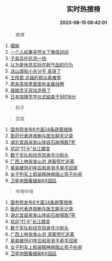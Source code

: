 <div align="center"><h2>实时热搜榜</h2><h4>2023-08-15 08:42:01</h4></div>

> 微博  

1. [缅甸](https://s.weibo.com/weibo?q=%E7%BC%85%E7%94%B8&t=31&band_rank=1&Refer=top)<br />
2. [一个人如果突然关了微信运动](https://s.weibo.com/weibo?q=%23%E4%B8%80%E4%B8%AA%E4%BA%BA%E5%A6%82%E6%9E%9C%E7%AA%81%E7%84%B6%E5%85%B3%E4%BA%86%E5%BE%AE%E4%BF%A1%E8%BF%90%E5%8A%A8%23&t=31&band_rank=2&Refer=top)<br />
3. [子弟兵在抗洪一线](https://s.weibo.com/weibo?q=%23%E5%AD%90%E5%BC%9F%E5%85%B5%E5%9C%A8%E6%8A%97%E6%B4%AA%E4%B8%80%E7%BA%BF%23&t=31&band_rank=3&Refer=top)<br />
4. [以为是休息实际在耗气血的行为](https://s.weibo.com/weibo?q=%23%E4%BB%A5%E4%B8%BA%E6%98%AF%E4%BC%91%E6%81%AF%E5%AE%9E%E9%99%85%E5%9C%A8%E8%80%97%E6%B0%94%E8%A1%80%E7%9A%84%E8%A1%8C%E4%B8%BA%23&t=31&band_rank=4&Refer=top)<br />
5. [涂山璟和小夭分手 真哭了](https://s.weibo.com/weibo?q=%E6%B6%82%E5%B1%B1%E7%92%9F%E5%92%8C%E5%B0%8F%E5%A4%AD%E5%88%86%E6%89%8B%20%E7%9C%9F%E5%93%AD%E4%BA%86&t=31&band_rank=5&Refer=top)<br />
6. [王传君 这届的观众真难带](https://s.weibo.com/weibo?q=%E7%8E%8B%E4%BC%A0%E5%90%9B%20%E8%BF%99%E5%B1%8A%E7%9A%84%E8%A7%82%E4%BC%97%E7%9C%9F%E9%9A%BE%E5%B8%A6&t=31&band_rank=6&Refer=top)<br />
7. [原来高铁票里面有金属线圈](https://s.weibo.com/weibo?q=%23%E5%8E%9F%E6%9D%A5%E9%AB%98%E9%93%81%E7%A5%A8%E9%87%8C%E9%9D%A2%E6%9C%89%E9%87%91%E5%B1%9E%E7%BA%BF%E5%9C%88%23&t=31&band_rank=7&Refer=top)<br />
8. [唐嫣念无双妆造换了](https://s.weibo.com/weibo?q=%23%E5%94%90%E5%AB%A3%E5%BF%B5%E6%97%A0%E5%8F%8C%E5%A6%86%E9%80%A0%E6%8D%A2%E4%BA%86%23&t=31&band_rank=8&Refer=top)<br />
9. [日本投降签字仪式结束于9时18分](https://s.weibo.com/weibo?q=%23%E6%97%A5%E6%9C%AC%E6%8A%95%E9%99%8D%E7%AD%BE%E5%AD%97%E4%BB%AA%E5%BC%8F%E7%BB%93%E6%9D%9F%E4%BA%8E9%E6%97%B618%E5%88%86%23&t=31&band_rank=9&Refer=top)<br />

> 知乎  


> 百度  

1. [国务院发布6方面24条政策措施](https://www.baidu.com/s?wd=%E5%9B%BD%E5%8A%A1%E9%99%A2%E5%8F%91%E5%B8%836%E6%96%B9%E9%9D%A224%E6%9D%A1%E6%94%BF%E7%AD%96%E6%8E%AA%E6%96%BD&sa=fyb_news&rsv_dl=fyb_news)<br />
2. [医药代表连夜删与医生聊天记录](https://www.baidu.com/s?wd=%E5%8C%BB%E8%8D%AF%E4%BB%A3%E8%A1%A8%E8%BF%9E%E5%A4%9C%E5%88%A0%E4%B8%8E%E5%8C%BB%E7%94%9F%E8%81%8A%E5%A4%A9%E8%AE%B0%E5%BD%95&sa=fyb_news&rsv_dl=fyb_news)<br />
3. [湖北宜昌突发山体岩石崩塌致7死](https://www.baidu.com/s?wd=%E6%B9%96%E5%8C%97%E5%AE%9C%E6%98%8C%E7%AA%81%E5%8F%91%E5%B1%B1%E4%BD%93%E5%B2%A9%E7%9F%B3%E5%B4%A9%E5%A1%8C%E8%87%B47%E6%AD%BB&sa=fyb_news&rsv_dl=fyb_news)<br />
4. [欢迎“打卡”长江蝶变](https://www.baidu.com/s?wd=%E6%AC%A2%E8%BF%8E%E2%80%9C%E6%89%93%E5%8D%A1%E2%80%9D%E9%95%BF%E6%B1%9F%E8%9D%B6%E5%8F%98&sa=fyb_news&rsv_dl=fyb_news)<br />
5. [数千军队和坦克现身华沙街头](https://www.baidu.com/s?wd=%E6%95%B0%E5%8D%83%E5%86%9B%E9%98%9F%E5%92%8C%E5%9D%A6%E5%85%8B%E7%8E%B0%E8%BA%AB%E5%8D%8E%E6%B2%99%E8%A1%97%E5%A4%B4&sa=fyb_news&rsv_dl=fyb_news)<br />
6. [广西上林突发山洪 游客慌忙逃离](https://www.baidu.com/s?wd=%E5%B9%BF%E8%A5%BF%E4%B8%8A%E6%9E%97%E7%AA%81%E5%8F%91%E5%B1%B1%E6%B4%AA+%E6%B8%B8%E5%AE%A2%E6%85%8C%E5%BF%99%E9%80%83%E7%A6%BB&sa=fyb_news&rsv_dl=fyb_news)<br />
7. [弟弟被拐41年后和哥哥手牵手回家](https://www.baidu.com/s?wd=%E5%BC%9F%E5%BC%9F%E8%A2%AB%E6%8B%9041%E5%B9%B4%E5%90%8E%E5%92%8C%E5%93%A5%E5%93%A5%E6%89%8B%E7%89%B5%E6%89%8B%E5%9B%9E%E5%AE%B6&sa=fyb_news&rsv_dl=fyb_news)<br />
8. [女子列车上假装精神病阻止孩子吵闹](https://www.baidu.com/s?wd=%E5%A5%B3%E5%AD%90%E5%88%97%E8%BD%A6%E4%B8%8A%E5%81%87%E8%A3%85%E7%B2%BE%E7%A5%9E%E7%97%85%E9%98%BB%E6%AD%A2%E5%AD%A9%E5%AD%90%E5%90%B5%E9%97%B9&sa=fyb_news&rsv_dl=fyb_news)<br />
9. [卫星地图看缅甸KK园区](https://www.baidu.com/s?wd=%E5%8D%AB%E6%98%9F%E5%9C%B0%E5%9B%BE%E7%9C%8B%E7%BC%85%E7%94%B8KK%E5%9B%AD%E5%8C%BA&sa=fyb_news&rsv_dl=fyb_news)<br />

> 哔哩哔哩  

1. [国务院发布6方面24条政策措施](https://www.baidu.com/s?wd=%E5%9B%BD%E5%8A%A1%E9%99%A2%E5%8F%91%E5%B8%836%E6%96%B9%E9%9D%A224%E6%9D%A1%E6%94%BF%E7%AD%96%E6%8E%AA%E6%96%BD&sa=fyb_news&rsv_dl=fyb_news)<br />
2. [医药代表连夜删与医生聊天记录](https://www.baidu.com/s?wd=%E5%8C%BB%E8%8D%AF%E4%BB%A3%E8%A1%A8%E8%BF%9E%E5%A4%9C%E5%88%A0%E4%B8%8E%E5%8C%BB%E7%94%9F%E8%81%8A%E5%A4%A9%E8%AE%B0%E5%BD%95&sa=fyb_news&rsv_dl=fyb_news)<br />
3. [湖北宜昌突发山体岩石崩塌致7死](https://www.baidu.com/s?wd=%E6%B9%96%E5%8C%97%E5%AE%9C%E6%98%8C%E7%AA%81%E5%8F%91%E5%B1%B1%E4%BD%93%E5%B2%A9%E7%9F%B3%E5%B4%A9%E5%A1%8C%E8%87%B47%E6%AD%BB&sa=fyb_news&rsv_dl=fyb_news)<br />
4. [欢迎“打卡”长江蝶变](https://www.baidu.com/s?wd=%E6%AC%A2%E8%BF%8E%E2%80%9C%E6%89%93%E5%8D%A1%E2%80%9D%E9%95%BF%E6%B1%9F%E8%9D%B6%E5%8F%98&sa=fyb_news&rsv_dl=fyb_news)<br />
5. [数千军队和坦克现身华沙街头](https://www.baidu.com/s?wd=%E6%95%B0%E5%8D%83%E5%86%9B%E9%98%9F%E5%92%8C%E5%9D%A6%E5%85%8B%E7%8E%B0%E8%BA%AB%E5%8D%8E%E6%B2%99%E8%A1%97%E5%A4%B4&sa=fyb_news&rsv_dl=fyb_news)<br />
6. [广西上林突发山洪 游客慌忙逃离](https://www.baidu.com/s?wd=%E5%B9%BF%E8%A5%BF%E4%B8%8A%E6%9E%97%E7%AA%81%E5%8F%91%E5%B1%B1%E6%B4%AA+%E6%B8%B8%E5%AE%A2%E6%85%8C%E5%BF%99%E9%80%83%E7%A6%BB&sa=fyb_news&rsv_dl=fyb_news)<br />
7. [弟弟被拐41年后和哥哥手牵手回家](https://www.baidu.com/s?wd=%E5%BC%9F%E5%BC%9F%E8%A2%AB%E6%8B%9041%E5%B9%B4%E5%90%8E%E5%92%8C%E5%93%A5%E5%93%A5%E6%89%8B%E7%89%B5%E6%89%8B%E5%9B%9E%E5%AE%B6&sa=fyb_news&rsv_dl=fyb_news)<br />
8. [女子列车上假装精神病阻止孩子吵闹](https://www.baidu.com/s?wd=%E5%A5%B3%E5%AD%90%E5%88%97%E8%BD%A6%E4%B8%8A%E5%81%87%E8%A3%85%E7%B2%BE%E7%A5%9E%E7%97%85%E9%98%BB%E6%AD%A2%E5%AD%A9%E5%AD%90%E5%90%B5%E9%97%B9&sa=fyb_news&rsv_dl=fyb_news)<br />
9. [卫星地图看缅甸KK园区](https://www.baidu.com/s?wd=%E5%8D%AB%E6%98%9F%E5%9C%B0%E5%9B%BE%E7%9C%8B%E7%BC%85%E7%94%B8KK%E5%9B%AD%E5%8C%BA&sa=fyb_news&rsv_dl=fyb_news)<br />
